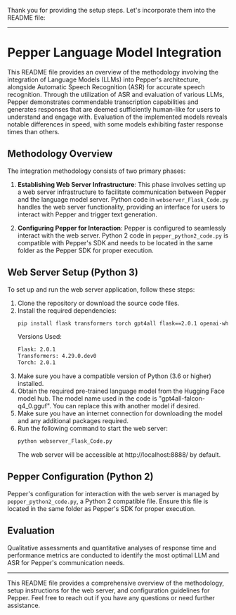 Thank you for providing the setup steps. Let's incorporate them into the README file:

---

# Pepper Language Model Integration

This README file provides an overview of the methodology involving the integration of Language Models (LLMs) into Pepper's architecture, alongside Automatic Speech Recognition (ASR) for accurate speech recognition. Through the utilization of ASR and evaluation of various LLMs, Pepper demonstrates commendable transcription capabilities and generates responses that are deemed sufficiently human-like for users to understand and engage with. Evaluation of the implemented models reveals notable differences in speed, with some models exhibiting faster response times than others.

## Methodology Overview

The integration methodology consists of two primary phases:

1. **Establishing Web Server Infrastructure**: This phase involves setting up a web server infrastructure to facilitate communication between Pepper and the language model server. Python code in `webserver_Flask_Code.py` handles the web server functionality, providing an interface for users to interact with Pepper and trigger text generation.

2. **Configuring Pepper for Interaction**: Pepper is configured to seamlessly interact with the web server. Python 2 code in `pepper_python2_code.py` is compatible with Pepper's SDK and needs to be located in the same folder as the Pepper SDK for proper execution.

## Web Server Setup (Python 3)

To set up and run the web server application, follow these steps:

1. Clone the repository or download the source code files.
2. Install the required dependencies:
   ```bash
   pip install flask transformers torch gpt4all flask==2.0.1 openai-whisper openai transformers flash-attn packaging ninja accelerate optimum
   ```
   Versions Used:
   ```bash
   Flask: 2.0.1
   Transformers: 4.29.0.dev0
   Torch: 2.0.1
   ```
3. Make sure you have a compatible version of Python (3.6 or higher) installed.
4. Obtain the required pre-trained language model from the Hugging Face model hub. The model name used in the code is "gpt4all-falcon-q4_0.gguf". You can replace this with another model if desired.
5. Make sure you have an internet connection for downloading the model and any additional packages required.
6. Run the following command to start the web server:
   ```bash
   python webserver_Flask_Code.py
   ```
   The web server will be accessible at http://localhost:8888/ by default.

## Pepper Configuration (Python 2)

Pepper's configuration for interaction with the web server is managed by `pepper_python2_code.py`, a Python 2 compatible file. Ensure this file is located in the same folder as Pepper's SDK for proper execution.

## Evaluation

Qualitative assessments and quantitative analyses of response time and performance metrics are conducted to identify the most optimal LLM and ASR for Pepper's communication needs.

---

This README file provides a comprehensive overview of the methodology, setup instructions for the web server, and configuration guidelines for Pepper. Feel free to reach out if you have any questions or need further assistance.
